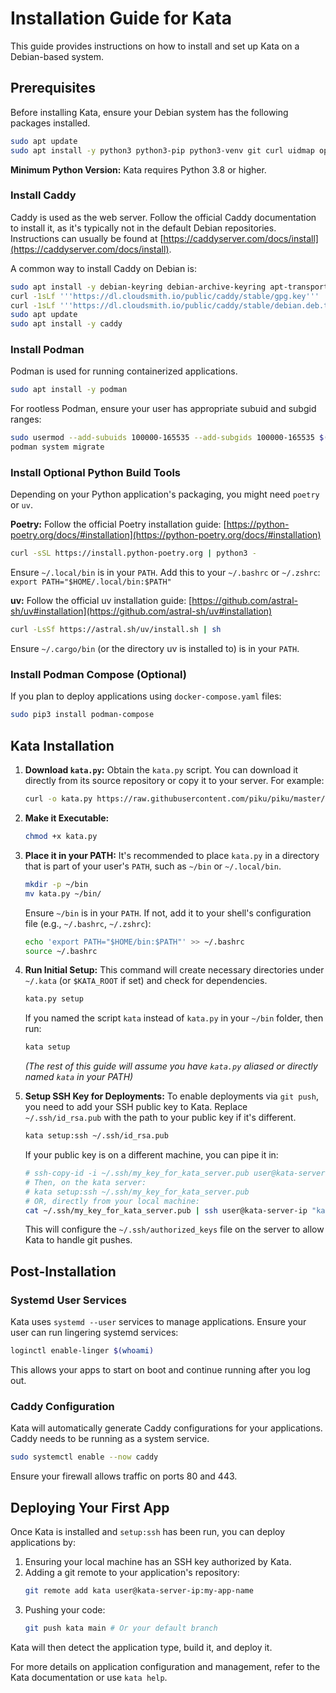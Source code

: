 # Installation Guide for Kata

This guide provides instructions on how to install and set up Kata on a Debian-based system.

## Prerequisites

Before installing Kata, ensure your Debian system has the following packages installed.

```bash
sudo apt update
sudo apt install -y python3 python3-pip python3-venv git curl uidmap openssh-server
```

**Minimum Python Version:** Kata requires Python 3.8 or higher.

### Install Caddy

Caddy is used as the web server. Follow the official Caddy documentation to install it, as it's typically not in the default Debian repositories. Instructions can usually be found at [https://caddyserver.com/docs/install](https://caddyserver.com/docs/install).

A common way to install Caddy on Debian is:

```bash
sudo apt install -y debian-keyring debian-archive-keyring apt-transport-https
curl -1sLf '''https://dl.cloudsmith.io/public/caddy/stable/gpg.key''' | sudo gpg --dearmor -o /usr/share/keyrings/caddy-stable-archive-keyring.gpg
curl -1sLf '''https://dl.cloudsmith.io/public/caddy/stable/debian.deb.txt''' | sudo tee /etc/apt/sources.list.d/caddy-stable.list
sudo apt update
sudo apt install -y caddy
```

### Install Podman

Podman is used for running containerized applications.

```bash
sudo apt install -y podman
```
For rootless Podman, ensure your user has appropriate subuid and subgid ranges:
```bash
sudo usermod --add-subuids 100000-165535 --add-subgids 100000-165535 $(whoami)
podman system migrate
```

### Install Optional Python Build Tools

Depending on your Python application's packaging, you might need `poetry` or `uv`.

**Poetry:**
Follow the official Poetry installation guide: [https://python-poetry.org/docs/#installation](https://python-poetry.org/docs/#installation)
```bash
curl -sSL https://install.python-poetry.org | python3 -
```
Ensure `~/.local/bin` is in your `PATH`. Add this to your `~/.bashrc` or `~/.zshrc`:
`export PATH="$HOME/.local/bin:$PATH"`

**uv:**
Follow the official uv installation guide: [https://github.com/astral-sh/uv#installation](https://github.com/astral-sh/uv#installation)
```bash
curl -LsSf https://astral.sh/uv/install.sh | sh
```
Ensure `~/.cargo/bin` (or the directory uv is installed to) is in your `PATH`.

### Install Podman Compose (Optional)
If you plan to deploy applications using `docker-compose.yaml` files:
```bash
sudo pip3 install podman-compose
```

## Kata Installation

1.  **Download `kata.py`:**
    Obtain the `kata.py` script. You can download it directly from its source repository or copy it to your server. For example:
    ```bash
    curl -o kata.py https://raw.githubusercontent.com/piku/piku/master/kata.py # Replace with the correct URL if different
    ```

2.  **Make it Executable:**
    ```bash
    chmod +x kata.py
    ```

3.  **Place it in your PATH:**
    It's recommended to place `kata.py` in a directory that is part of your user's `PATH`, such as `~/bin` or `~/.local/bin`.
    ```bash
    mkdir -p ~/bin
    mv kata.py ~/bin/
    ```
    Ensure `~/bin` is in your `PATH`. If not, add it to your shell's configuration file (e.g., `~/.bashrc`, `~/.zshrc`):
    ```bash
    echo 'export PATH="$HOME/bin:$PATH"' >> ~/.bashrc
    source ~/.bashrc
    ```

4.  **Run Initial Setup:**
    This command will create necessary directories under `~/.kata` (or `$KATA_ROOT` if set) and check for dependencies.
    ```bash
    kata.py setup
    ```
    If you named the script `kata` instead of `kata.py` in your `~/bin` folder, then run:
    ```bash
    kata setup
    ```
    *(The rest of this guide will assume you have `kata.py` aliased or directly named `kata` in your PATH)*

5.  **Setup SSH Key for Deployments:**
    To enable deployments via `git push`, you need to add your SSH public key to Kata.
    Replace `~/.ssh/id_rsa.pub` with the path to your public key if it's different.
    ```bash
    kata setup:ssh ~/.ssh/id_rsa.pub
    ```
    If your public key is on a different machine, you can pipe it in:
    ```bash
    # ssh-copy-id -i ~/.ssh/my_key_for_kata_server.pub user@kata-server-ip # First, ensure your key is on the server
    # Then, on the kata server:
    # kata setup:ssh ~/.ssh/my_key_for_kata_server.pub
    # OR, directly from your local machine:
    cat ~/.ssh/my_key_for_kata_server.pub | ssh user@kata-server-ip "kata setup:ssh -"
    ```
    This will configure the `~/.ssh/authorized_keys` file on the server to allow Kata to handle git pushes.

## Post-Installation

### Systemd User Services
Kata uses `systemd --user` services to manage applications. Ensure your user can run lingering systemd services:
```bash
loginctl enable-linger $(whoami)
```
This allows your apps to start on boot and continue running after you log out.

### Caddy Configuration
Kata will automatically generate Caddy configurations for your applications. Caddy needs to be running as a system service.
```bash
sudo systemctl enable --now caddy
```
Ensure your firewall allows traffic on ports 80 and 443.

## Deploying Your First App
Once Kata is installed and `setup:ssh` has been run, you can deploy applications by:
1.  Ensuring your local machine has an SSH key authorized by Kata.
2.  Adding a git remote to your application's repository:
    ```bash
    git remote add kata user@kata-server-ip:my-app-name
    ```
3.  Pushing your code:
    ```bash
    git push kata main # Or your default branch
    ```
Kata will then detect the application type, build it, and deploy it.

For more details on application configuration and management, refer to the Kata documentation or use `kata help`.

